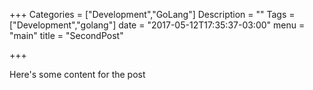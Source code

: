 +++
Categories = ["Development","GoLang"]
Description = ""
Tags = ["Development","golang"]
date = "2017-05-12T17:35:37-03:00"
menu = "main"
title = "SecondPost"

+++

Here's some content for the post
